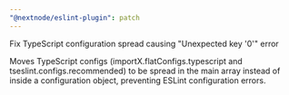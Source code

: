 ```yaml
---
"@nextnode/eslint-plugin": patch
---
```


Fix TypeScript configuration spread causing "Unexpected key '0'" error

Moves TypeScript configs (importX.flatConfigs.typescript and tseslint.configs.recommended) to be spread in the main array instead of inside a configuration object, preventing ESLint configuration errors.